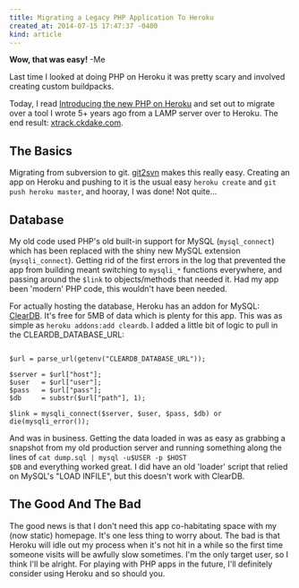 ```yaml
---
title: Migrating a Legacy PHP Application To Heroku
created_at: 2014-07-15 17:47:37 -0400
kind: article
---
```


**Wow, that was easy!** -Me

Last time I looked at doing PHP on Heroku it was pretty scary and involved creating custom buildpacks.

Today, I read <a href="https://blog.heroku.com/archives/2014/4/29/introducing_the_new_php_on_heroku">Introducing the new PHP on Heroku</a> and set out to migrate over a tool I wrote 5+ years ago from a LAMP server over to Heroku. The end result: <a href="http://xtrack.ckdake.com/">xtrack.ckdake.com</a>.

<!-- more -->

## The Basics

Migrating from subversion to git. <a href="https://github.com/nirvdrum/svn2git">git2svn</a> makes this really easy. Creating an app on Heroku and pushing to it is the usual easy <code>heroku create</code> and <code>git push heroku master</code>, and hooray, I was done! Not quite...

## Database

My old code used PHP's old built-in support for MySQL (<code>mysql_connect</code>) which has been replaced with the shiny new MySQL extension (<code>mysqli_connect</code>). Getting rid of the first errors in the log that prevented the app from building meant switching to <code>mysqli_*</code> functions everywhere, and passing around the <code>$link</code> to objects/methods that needed it. Had my app been 'modern' PHP code, this wouldn't have been needed.

For actually hosting the database, Heroku has an addon for MySQL: <a href="https://addons.heroku.com/cleardb">ClearDB</a>. It's free for 5MB of data which is plenty for this app. This was as simple as <code>heroku addons:add cleardb</code>. I added a little bit of logic to pull in the CLEARDB_DATABASE_URL:

<pre><code class="language-php">
$url = parse_url(getenv("CLEARDB_DATABASE_URL"));

$server = $url["host"];
$user   = $url["user"];
$pass   = $url["pass"];
$db     = substr($url["path"], 1);

$link = mysqli_connect($server, $user, $pass, $db) or die(mysqli_error());
</code></pre>


And was in business. Getting the data loaded in was as easy as grabbing a snapshot from my old production server and running something along the lines of <code>cat dump.sql | mysql -u$USER -p $HOST $DB</code> and everything worked great. I did have an old 'loader' script that relied on MySQL's "LOAD INFILE", but this doesn't work with ClearDB.

## The Good And The Bad

The good news is that I don't need this app co-habitating space with my (now static) homepage. It's one less thing to worry about. The bad is that Heroku will idle out my process when it's not hit in a while so the first time someone visits will be awfully slow sometimes. I'm the only target user, so I think I'll be alright. For playing with PHP apps in the future, I'll definitely consider using Heroku and so should you.
